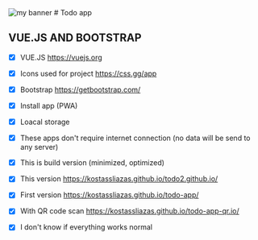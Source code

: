 <img src="https://user-images.githubusercontent.com/31342007/212564085-22388451-b955-4444-bf6d-ec2157d6a9c3.png" alt="my banner">
# Todo app

## VUE.JS AND BOOTSTRAP

- [x] VUE.JS https://vuejs.org
- [x] Icons used for project https://css.gg/app
- [x] Bootstrap https://getbootstrap.com/
- [x] Install app (PWA)
- [x] Loacal storage
- [x] These apps don't require internet connection (no data will be send to any server)
- [x] This is build version (minimized, optimized)
- [x] This version https://kostassliazas.github.io/todo2.github.io/
- [x] First version https://kostassliazas.github.io/todo-app/
- [x] With QR code scan https://kostassliazas.github.io/todo-app-qr.io/
- [x] I don't know if everything works normal 

